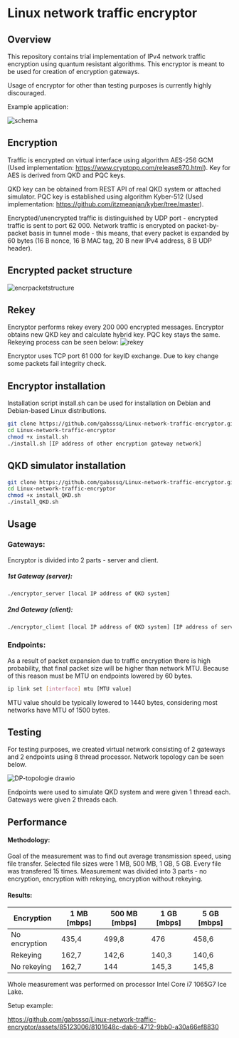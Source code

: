 # Linux network traffic encryptor

## Overview 
This repository contains trial implementation of IPv4 network traffic encryption using quantum resistant algorithms.
This encryptor is meant to be used for creation of encryption gateways.

Usage of encryptor for other than testing purposes is currently highly discouraged.

Example application:

![schema](https://github.com/gabsssq/Linux-network-traffic-encryptor/assets/85123006/f8c1ad3a-0396-4b6b-bf97-12bd5adbb919)

## Encryption
Traffic is encrypted on virtual interface using algorithm AES-256 GCM (Used implementation: https://www.cryptopp.com/release870.html).
Key for AES is derived from QKD and PQC keys.

QKD key can be obtained from REST API of real QKD system or attached simulator.
PQC key is established using algorithm Kyber-512 (Used implementation: https://github.com/itzmeanjan/kyber/tree/master).

Encrypted/unencrypted traffic is distinguished by UDP port - encrypted traffic is sent to port 62 000.
Network traffic is encrypted on packet-by-packet basis in tunnel mode - this means, that every packet is expanded by 60 bytes (16 B nonce, 16 B MAC tag, 20 B new IPv4 address, 8 B UDP header).

## Encrypted packet structure
![encrpacketstructure](https://github.com/gabsssq/Linux-network-traffic-encryptor/assets/85123006/90284fa1-a6f5-4fd8-8721-23079a0f3c03)

## Rekey
Encryptor performs rekey every 200 000 encrypted messages. Encryptor obtains new QKD key and calculate hybrid key. PQC key stays the same.
Rekeying process can be seen below:
![rekey](https://github.com/gabsssq/Linux-network-traffic-encryptor/assets/85123006/9e6fb0b2-9698-41ab-8a97-90681583875b)

Encryptor uses TCP port 61 000 for keyID exchange. Due to key change some packets fail integrity check.

## Encryptor installation
Installation script install.sh can be used for installation on Debian and Debian-based Linux distributions.

```bash
git clone https://github.com/gabsssq/Linux-network-traffic-encryptor.git
cd Linux-network-traffic-encryptor 
chmod +x install.sh
./install.sh [IP address of other encryption gateway network]
```

## QKD simulator installation
```bash
git clone https://github.com/gabsssq/Linux-network-traffic-encryptor.git
cd Linux-network-traffic-encryptor 
chmod +x install_QKD.sh
./install_QKD.sh
```

## Usage
### Gateways:
Encryptor is divided into 2 parts - server and client.
##### 1st Gateway (server):
```bash
./encryptor_server [local IP address of QKD system]
```

##### 2nd Gateway (client):
```bash
./encryptor_client [local IP address of QKD system] [IP address of server gateway]
```

### Endpoints:
As a result of packet expansion due to traffic encryption there is high probability, that final packet size will be higher than network MTU.
Because of this reason must be MTU on endpoints lowered by 60 bytes.

```bash
ip link set [interface] mtu [MTU value]
```

MTU value should be typically lowered to 1440 bytes, considering most networks have MTU of 1500 bytes.

## Testing
For testing purposes, we created virtual network consisting of 2 gateways and 2 endpoints using 8 thread processor. Network topology can be seen below.

![DP-topologie drawio](https://github.com/gabsssq/Linux-network-traffic-encryptor/assets/85123006/397e2725-3582-4843-90b2-57dc2c2b38fa)

Endpoints were used to simulate QKD system and were given 1 thread each. Gateways were given 2 threads each.

## Performance
#### Methodology:
Goal of the measurement was to find out average transmission speed, using file transfer.
Selected file sizes were 1 MB, 500 MB, 1 GB, 5 GB. Every file was transfered 15 times.
Measurement was divided into 3 parts - no encryption, encryption with rekeying, encryption without rekeying.


#### Results:
Encryption | 1 MB [mbps] | 500 MB [mbps] | 1 GB [mbps] | 5 GB [mbps]
--- | --- | --- | --- | ---
No encryption | 435,4 | 499,8 | 476 | 458,6
Rekeying | 162,7 | 142,6 | 140,3 | 140,6
No rekeying | 162,7 | 144 | 145,3 | 145,8

Whole measurement was performed on processor Intel Core i7 1065G7 Ice Lake.

Setup example: 

https://github.com/gabsssq/Linux-network-traffic-encryptor/assets/85123006/8101648c-dab6-4712-9bb0-a30a66ef8830


